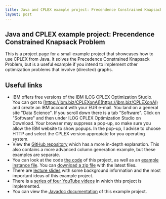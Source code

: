```yaml
---
title: Java and CPLEX example project: Precendence Constrained Knapsack Problem
layout: post
--- 
```



## Java and CPLEX example project: Precendence Constrained Knapsack Problem

This is a project page for a small example project that showcases how to use CPLEX from Java. It solves the Precedence Constrained Knapsack Problem, but is a useful example if you intend to implement other optimization problems that involve (directed) graphs.

## Useful links
* IBM offers free versions of the IBM ILOG CPLEX Optimization Studio. You can got to [https://ibm.biz/CPLEXonAI](https://ibm.biz/CPLEXonAI) and create an IBM account with your EUR e-mail. You land on a general site "Data Science". If you scroll down there is a tab "Software". Click on "Software" and then under ILOG CPLEX Optimization Studio on Download. Your browser may suppress a pop-up, so make sure you allow the IBM website to show popups. In the pop-up, I advise to choose HTTP and select the CPLEX version appropiate for you operating system.
* View the [GitHub repository](https://github.com/pcbouman-eur/JavaCplexExample) which has a more in-depth explanation. This also contains a more advanced column generation example, but these examples are separate.
* You can look at the code [the code](https://github.com/pcbouman-eur/JavaCplexExample/tree/master/src) of this project, as well as an [example instance file](https://github.com/pcbouman-eur/JavaCplexExample/blob/master/instance.txt). You can [download a zip file](https://github.com/pcbouman-eur/JavaCplexExample/archive/master.zip) with the latest files.
* There are [lecture slides](./cplex_lecture.pdf) with some background information and the most important ideas of this example project.
* There is a [series of four YouTube videos](https://www.youtube.com/watch?v=C4YDrVT3fcg&list=PLrX1UIgv0C_4V5Xx6IIWj0U8i-4JN6F1g) in which this project is implemented.
* You can view the [Javadoc documentation](./javadoc) of this example project.

